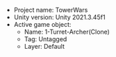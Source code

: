 <!-- UNITY CODE ASSIST INSTRUCTIONS START -->
- Project name: TowerWars
- Unity version: Unity 2021.3.45f1
- Active game object:
  - Name: 1-Turret-Archer(Clone)
  - Tag: Untagged
  - Layer: Default
<!-- UNITY CODE ASSIST INSTRUCTIONS END -->